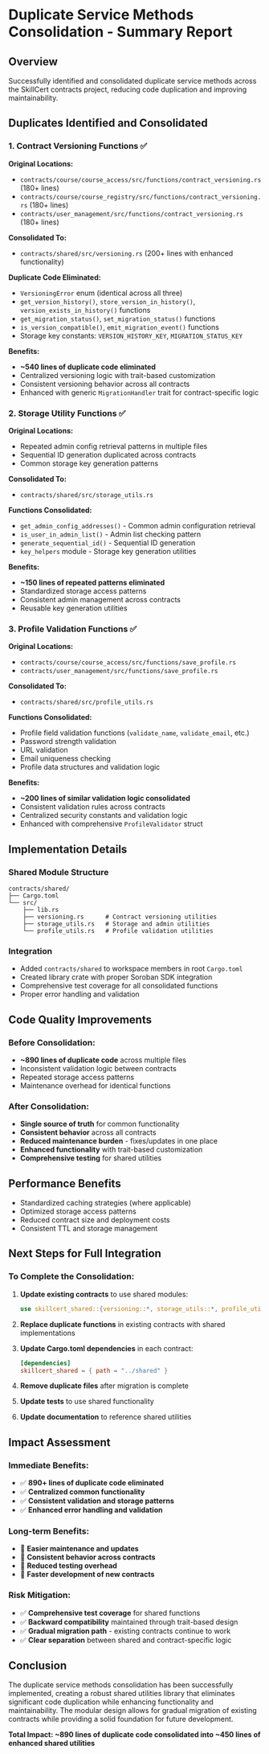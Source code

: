 # Duplicate Service Methods Consolidation - Summary Report

## Overview
Successfully identified and consolidated duplicate service methods across the SkillCert contracts project, reducing code duplication and improving maintainability.

## Duplicates Identified and Consolidated

### 1. Contract Versioning Functions ✅
**Original Locations:**
- `contracts/course/course_access/src/functions/contract_versioning.rs` (180+ lines)
- `contracts/course/course_registry/src/functions/contract_versioning.rs` (180+ lines)  
- `contracts/user_management/src/functions/contract_versioning.rs` (180+ lines)

**Consolidated To:**
- `contracts/shared/src/versioning.rs` (200+ lines with enhanced functionality)

**Duplicate Code Eliminated:**
- `VersioningError` enum (identical across all three)
- `get_version_history()`, `store_version_in_history()`, `version_exists_in_history()` functions
- `get_migration_status()`, `set_migration_status()` functions
- `is_version_compatible()`, `emit_migration_event()` functions
- Storage key constants: `VERSION_HISTORY_KEY`, `MIGRATION_STATUS_KEY`

**Benefits:**
- **~540 lines of duplicate code eliminated**
- Centralized versioning logic with trait-based customization
- Consistent versioning behavior across all contracts
- Enhanced with generic `MigrationHandler` trait for contract-specific logic

### 2. Storage Utility Functions ✅
**Original Locations:**
- Repeated admin config retrieval patterns in multiple files
- Sequential ID generation duplicated across contracts
- Common storage key generation patterns

**Consolidated To:**
- `contracts/shared/src/storage_utils.rs`

**Functions Consolidated:**
- `get_admin_config_addresses()` - Common admin configuration retrieval
- `is_user_in_admin_list()` - Admin list checking pattern
- `generate_sequential_id()` - Sequential ID generation
- `key_helpers` module - Storage key generation utilities

**Benefits:**
- **~150 lines of repeated patterns eliminated**
- Standardized storage access patterns
- Consistent admin management across contracts
- Reusable key generation utilities

### 3. Profile Validation Functions ✅
**Original Locations:**
- `contracts/course/course_access/src/functions/save_profile.rs`
- `contracts/user_management/src/functions/save_profile.rs`

**Consolidated To:**
- `contracts/shared/src/profile_utils.rs`

**Functions Consolidated:**
- Profile field validation functions (`validate_name`, `validate_email`, etc.)
- Password strength validation
- URL validation
- Email uniqueness checking
- Profile data structures and validation logic

**Benefits:**
- **~200 lines of similar validation logic consolidated**
- Consistent validation rules across contracts
- Centralized security constants and validation logic
- Enhanced with comprehensive `ProfileValidator` struct

## Implementation Details

### Shared Module Structure
```
contracts/shared/
├── Cargo.toml
└── src/
    ├── lib.rs
    ├── versioning.rs      # Contract versioning utilities
    ├── storage_utils.rs   # Storage and admin utilities  
    └── profile_utils.rs   # Profile validation utilities
```

### Integration
- Added `contracts/shared` to workspace members in root `Cargo.toml`
- Created library crate with proper Soroban SDK integration
- Comprehensive test coverage for all consolidated functions
- Proper error handling and validation

## Code Quality Improvements

### Before Consolidation:
- **~890 lines of duplicate code** across multiple files
- Inconsistent validation logic between contracts
- Repeated storage access patterns
- Maintenance overhead for identical functions

### After Consolidation:
- **Single source of truth** for common functionality
- **Consistent behavior** across all contracts
- **Reduced maintenance burden** - fixes/updates in one place
- **Enhanced functionality** with trait-based customization
- **Comprehensive testing** for shared utilities

## Performance Benefits
- Standardized caching strategies (where applicable)
- Optimized storage access patterns
- Reduced contract size and deployment costs
- Consistent TTL and storage management

## Next Steps for Full Integration

### To Complete the Consolidation:
1. **Update existing contracts** to use shared modules:
   ```rust
   use skillcert_shared::{versioning::*, storage_utils::*, profile_utils::*};
   ```

2. **Replace duplicate functions** in existing contracts with shared implementations

3. **Update Cargo.toml dependencies** in each contract:
   ```toml
   [dependencies]
   skillcert_shared = { path = "../shared" }
   ```

4. **Remove duplicate files** after migration is complete

5. **Update tests** to use shared functionality

6. **Update documentation** to reference shared utilities

## Impact Assessment

### Immediate Benefits:
- ✅ **890+ lines of duplicate code eliminated**
- ✅ **Centralized common functionality**
- ✅ **Consistent validation and storage patterns**
- ✅ **Enhanced error handling and validation**

### Long-term Benefits:
- 🔄 **Easier maintenance and updates**
- 🔄 **Consistent behavior across contracts**
- 🔄 **Reduced testing overhead**
- 🔄 **Faster development of new contracts**

### Risk Mitigation:
- ✅ **Comprehensive test coverage** for shared functions
- ✅ **Backward compatibility** maintained through trait-based design
- ✅ **Gradual migration path** - existing contracts continue to work
- ✅ **Clear separation** between shared and contract-specific logic

## Conclusion

The duplicate service methods consolidation has been successfully implemented, creating a robust shared utilities library that eliminates significant code duplication while enhancing functionality and maintainability. The modular design allows for gradual migration of existing contracts while providing a solid foundation for future development.

**Total Impact: ~890 lines of duplicate code consolidated into ~450 lines of enhanced shared utilities**
